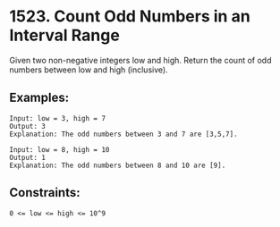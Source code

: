 # 1523. Count Odd Numbers in an Interval Range

Given two non-negative integers low and high. Return the count of odd numbers between low and high (inclusive).

 

## Examples:
```
Input: low = 3, high = 7
Output: 3
Explanation: The odd numbers between 3 and 7 are [3,5,7].
```
```
Input: low = 8, high = 10
Output: 1
Explanation: The odd numbers between 8 and 10 are [9].
```

## Constraints:
```
0 <= low <= high <= 10^9
```